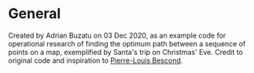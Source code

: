 # General

Created by Adrian Buzatu on 03 Dec 2020, as an example code for operational research of finding the optimum path between a sequence of points on a map, exemplified by Santa's trip on Christmas' Eve. Credit to original code and inspiration to [Pierre-Louis Bescond](https://towardsdatascience.com/help-santa-optimize-his-christmas-run-with-google-or-tools-geopandas-and-folium-9c4517f1a76d).  